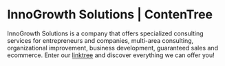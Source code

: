 # InnoGrowth Solutions | ContenTree

InnoGrowth Solutions is a company that offers specialized consulting services for entrepreneurs and companies, multi-area consulting, organizational improvement, business development, guaranteed sales and ecommerce. Enter our [linktree](https://contentree.vercel.app/Innogrowth) and discover everything we can offer you!
